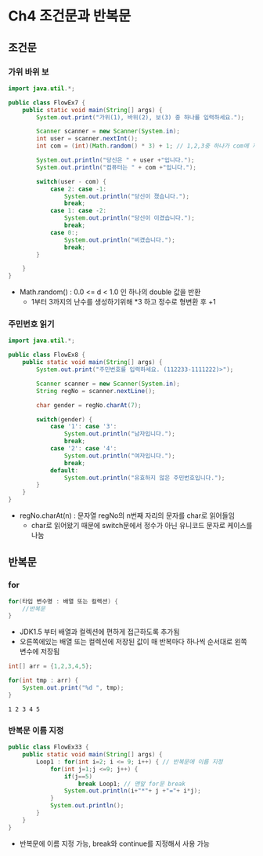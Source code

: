 # Ch4 조건문과 반복문

## 조건문
### 가위 바위 보
```java
import java.util.*;

public class FlowEx7 {
    public static void main(String[] args) {
        System.out.print("가위(1), 바위(2), 보(3) 중 하나를 입력하세요.");

        Scanner scanner = new Scanner(System.in);
        int user = scanner.nextInt();
        int com = (int)(Math.random() * 3) + 1; // 1,2,3중 하나가 com에 저장

        System.out.println("당신은 " + user +"입니다.");
        System.out.println("컴퓨터는 " + com +"입니다.");

        switch(user - com) {
            case 2: case -1:
                System.out.println("당신이 졌습니다.");
                break;
            case 1: case -2:
                System.out.println("당신이 이겼습니다.");
                break;
            case 0:;
                System.out.println("비겼습니다.");
                break;
        }

    }
}
```
- Math.random() : 0.0 <= d < 1.0 인 하나의 double 값을 반환
  -  1부터 3까지의 난수를 생성하기위해 *3 하고 정수로 형변환 후 +1

### 주민번호 읽기
```java
import java.util.*;

public class FlowEx8 {
    public static void main(String[] args) {
        System.out.print("주민번호를 입력하세요. (112233-1111222)>");

        Scanner scanner = new Scanner(System.in);
        String regNo = scanner.nextLine();

        char gender = regNo.charAt(7);

        switch(gender) {
            case '1': case '3':
                System.out.println("남자입니다.");
                break;
            case '2': case '4':
                System.out.println("여자입니다.");
                break;
            default:
                System.out.println("유효하지 않은 주민번호입니다.");
        }
    }
}
```
- regNo.charAt(n) : 문자열 regNo의 n번째 자리의 문자를 char로 읽어들임
    - char로 읽어왔기 때문에 switch문에서 정수가 아닌 유니코드 문자로 케이스를 나눔

## 반복문

### for
```java
for(타입 변수명 : 배열 또는 컬렉션) {
    //반복문
}
```
- JDK1.5 부터 배열과 컬렉션에 편하게 접근하도록 추가됨
- 오른쪽에있는 배열 또는 컬렉션에 저장된 값이 매 반복마다 하나씩 순서대로 왼쪽 변수에 저장됨
```java
int[] arr = {1,2,3,4,5};

for(int tmp : arr) {
    System.out.print("%d ", tmp);
}
```
```
1 2 3 4 5
```

### 반복문 이름 지정
```java
public class FlowEx33 {
    public static void main(String[] args) {
        Loop1 : for(int i=2; i <= 9; i++) { // 반복문에 이름 지정
            for(int j=1;j <=9; j++) {
                if(j==5)
                    break Loop1; // 맨앞 for문 break
                System.out.println(i+"*"+ j +"="+ i*j);
            }
            System.out.println();
        }
    }
}
```
- 반복문에 이름 지정 가능, break와 continue를 지정해서 사용 가능


